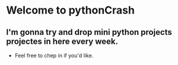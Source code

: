 # Welcome to pythonCrash 
## I'm gonna try and drop mini python projects projectes in here every week.
- Feel free to chep in if you'd like.
